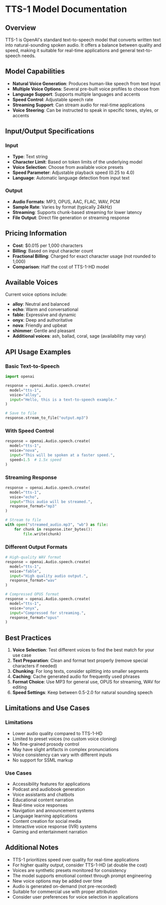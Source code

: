# TTS-1 Model Documentation

## Overview
TTS-1 is OpenAI's standard text-to-speech model that converts written text into natural-sounding spoken audio. It offers a balance between quality and speed, making it suitable for real-time applications and general text-to-speech needs.

## Model Capabilities
- **Natural Voice Generation**: Produces human-like speech from text input
- **Multiple Voice Options**: Several pre-built voice profiles to choose from
- **Language Support**: Supports multiple languages and accents
- **Speed Control**: Adjustable speech rate
- **Streaming Support**: Can stream audio for real-time applications
- **Voice Steering**: Can be instructed to speak in specific tones, styles, or accents

## Input/Output Specifications

### Input
- **Type**: Text string
- **Character Limit**: Based on token limits of the underlying model
- **Voice Selection**: Choose from available voice presets
- **Speed Parameter**: Adjustable playback speed (0.25 to 4.0)
- **Language**: Automatic language detection from input text

### Output
- **Audio Formats**: MP3, OPUS, AAC, FLAC, WAV, PCM
- **Sample Rate**: Varies by format (typically 24kHz)
- **Streaming**: Supports chunk-based streaming for lower latency
- **File Output**: Direct file generation or streaming response

## Pricing Information
- **Cost**: $0.015 per 1,000 characters
- **Billing**: Based on input character count
- **Fractional Billing**: Charged for exact character usage (not rounded to 1,000)
- **Comparison**: Half the cost of TTS-1-HD model

## Available Voices
Current voice options include:
- **alloy**: Neutral and balanced
- **echo**: Warm and conversational  
- **fable**: Expressive and dynamic
- **onyx**: Deep and authoritative
- **nova**: Friendly and upbeat
- **shimmer**: Gentle and pleasant
- **Additional voices**: ash, ballad, coral, sage (availability may vary)

## API Usage Examples

### Basic Text-to-Speech
```python
import openai

response = openai.Audio.speech.create(
  model="tts-1",
  voice="alloy",
  input="Hello, this is a text-to-speech example."
)

# Save to file
response.stream_to_file("output.mp3")
```

### With Speed Control
```python
response = openai.Audio.speech.create(
  model="tts-1",
  voice="nova",
  input="This will be spoken at a faster speed.",
  speed=1.5  # 1.5x speed
)
```

### Streaming Response
```python
response = openai.Audio.speech.create(
  model="tts-1",
  voice="echo",
  input="This audio will be streamed.",
  response_format="mp3"
)

# Stream to file
with open("streamed_audio.mp3", "wb") as file:
    for chunk in response.iter_bytes():
        file.write(chunk)
```

### Different Output Formats
```python
# High-quality WAV format
response = openai.Audio.speech.create(
  model="tts-1",
  voice="fable",
  input="High quality audio output.",
  response_format="wav"
)

# Compressed OPUS format
response = openai.Audio.speech.create(
  model="tts-1",
  voice="onyx",
  input="Compressed for streaming.",
  response_format="opus"
)
```

## Best Practices
1. **Voice Selection**: Test different voices to find the best match for your use case
2. **Text Preparation**: Clean and format text properly (remove special characters if needed)
3. **Chunking**: For long texts, consider splitting into smaller segments
4. **Caching**: Cache generated audio for frequently used phrases
5. **Format Choice**: Use MP3 for general use, OPUS for streaming, WAV for editing
6. **Speed Settings**: Keep between 0.5-2.0 for natural sounding speech

## Limitations and Use Cases

### Limitations
- Lower audio quality compared to TTS-1-HD
- Limited to preset voices (no custom voice cloning)
- No fine-grained prosody control
- May have slight artifacts in complex pronunciations
- Voice consistency can vary with different inputs
- No support for SSML markup

### Use Cases
- Accessibility features for applications
- Podcast and audiobook generation
- Voice assistants and chatbots
- Educational content narration
- Real-time voice responses
- Navigation and announcement systems
- Language learning applications
- Content creation for social media
- Interactive voice response (IVR) systems
- Gaming and entertainment narration

## Additional Notes
- TTS-1 prioritizes speed over quality for real-time applications
- For higher quality output, consider TTS-1-HD (at double the cost)
- Voices are synthetic presets monitored for consistency
- The model supports emotional context through prompt engineering
- New voice options may be added over time
- Audio is generated on-demand (not pre-recorded)
- Suitable for commercial use with proper attribution
- Consider user preferences for voice selection in applications